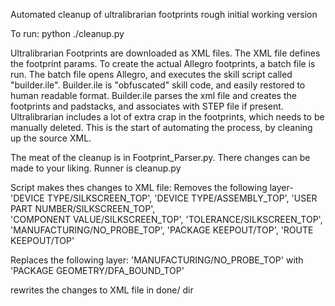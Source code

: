 
Automated cleanup of ultralibrarian footprints
rough initial working version

To run:
python ./cleanup.py

Ultralibrarian Footprints are downloaded as XML files. The XML file defines the footprint params. To create the actual Allegro footprints, a batch file is run. The batch file opens Allegro, and executes the skill script called "builder.ile". Builder.ile is "obfuscated" skill code, and easily restored to human readable format. Builder.ile parses the xml file and creates the footprints and padstacks, and associates with STEP file if present. Ultralibrarian includes a lot of extra crap in the footprints, which needs to be manually deleted. This is the start of automating the process, by cleaning up the source XML.

The meat of the cleanup is in Footprint_Parser.py. There changes can be made to your liking. Runner is cleanup.py

Script makes thes changes to XML file:
Removes the following layer-
'DEVICE TYPE/SILKSCREEN_TOP', 
'DEVICE TYPE/ASSEMBLY_TOP', 
'USER PART NUMBER/SILKSCREEN_TOP',  
'COMPONENT VALUE/SILKSCREEN_TOP', 
'TOLERANCE/SILKSCREEN_TOP', 
'MANUFACTURING/NO_PROBE_TOP', 
'PACKAGE KEEPOUT/TOP', 
'ROUTE KEEPOUT/TOP'

Replaces the following layer: 'MANUFACTURING/NO_PROBE_TOP' with 'PACKAGE GEOMETRY/DFA_BOUND_TOP'

rewrites the changes to XML file in done/ dir




